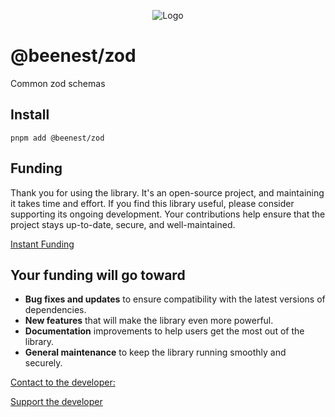 <p align="center">
  <img src="https://beemood.github.io/beenest/libs/zod/assets/favicon.png" alt="Logo" />
</p>

# @beenest/zod

Common zod schemas

## Install

`pnpm add @beenest/zod`

## Funding

Thank you for using the library. It's an open-source project, and maintaining it takes time and effort. If you find this library useful, please consider supporting its ongoing development. Your contributions help ensure that the project stays up-to-date, secure, and well-maintained.

[Instant Funding](https://cash.app/$puqlib)

## Your funding will go toward

- **Bug fixes and updates** to ensure compatibility with the latest versions of dependencies.
- **New features** that will make the library even more powerful.
- **Documentation** improvements to help users get the most out of the library.
- **General maintenance** to keep the library running smoothly and securely.

[Contact to the developer:](mailto:robert-brightline@gmail.com?subject=InquiryFromReadme-zod)

[Support the developer](https://cash.app/$puqlib)
